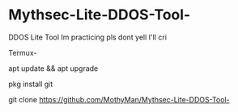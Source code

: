 # Mythsec-Lite-DDOS-Tool-
DDOS Lite Tool
Im practicing pls dont yell I'll cri

Termux-

apt update && apt upgrade

pkg install git

git clone 
https://github.com/MothyMan/Mythsec-Lite-DDOS-Tool-



